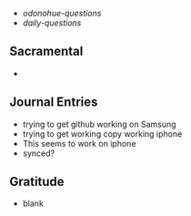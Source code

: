 - *odonohue-questions*
- *daily-questions*
## Sacramental
- 

## Journal Entries
-  trying to get github working on Samsung
- trying to get working copy working iphone
- This seems to work on iphone
- synced?

## Gratitude
- blank


